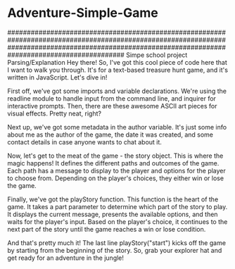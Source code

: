 # Adventure-Simple-Game
######################################################################################################################################################################################################
Simpe school project
Parsing/Explanation
      Hey there! So, I've got this cool piece of code here that I want to walk you through. It's for a text-based treasure hunt game, and it's written in JavaScript. Let's dive in!

First off, we've got some imports and variable declarations. We're using the readline module to handle input from the command line, and inquirer for interactive prompts. Then, there are these awesome ASCII art pieces for visual effects. Pretty neat, right?

Next up, we've got some metadata in the author variable. It's just some info about me as the author of the game, the date it was created, and some contact details in case anyone wants to chat about it.

Now, let's get to the meat of the game - the story object. This is where the magic happens! It defines the different paths and outcomes of the game. Each path has a message to display to the player and options for the player to choose from. Depending on the player's choices, they either win or lose the game.

Finally, we've got the playStory function. This function is the heart of the game. It takes a part parameter to determine which part of the story to play. It displays the current message, presents the available options, and then waits for the player's input. Based on the player's choice, it continues to the next part of the story until the game reaches a win or lose condition.

And that's pretty much it! The last line playStory("start") kicks off the game by starting from the beginning of the story. So, grab your explorer hat and get ready for an adventure in the jungle!
